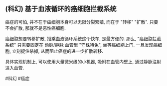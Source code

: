 ## (科幻) 基于血液循环的癌细胞拦截系统

癌症的可怕, 并不在于癌细胞本身可以无限分裂繁殖, 而在于 "转移" "扩散". 只要不会扩散, 那就不是恶性癌细胞.

癌细胞想要转移扩散, 搭乘血液循环系统这个快车, 是最方便的. 那么, "癌细胞拦截系统" 只需要固定在 动脉/静脉 血管里 "守株待兔", 坐等癌细胞上门. 一旦发现癌细胞, 立刻捉住杀掉, 从而阻止癌症的进一步扩散转移.

具体实现机制上, 可以使用大量微米级的小机器, 吸附在血管内壁上, 通过静脉注射进入血管.

 #科幻 #癌症
